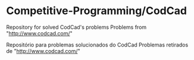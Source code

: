 # Competitive-Programming/CodCad
Repository for solved CodCad's problems
Problems from "http://www.codcad.com/"

Repositório para problemas solucionados do CodCad
Problemas retirados de "http://www.codcad.com/"
